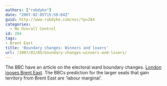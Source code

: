 ```yaml
---
authors: ["robdyke"]
date: "2007-02-05T15:50:04Z"
guid: http://www.robdyke.com/noc/?p=284
categories:
  - No Overall Control
id: 284
tags:
- Brent East
title: 'Boundary changes: Winners and losers'
url: /2007/02/05/boundary-changes-winners-and-losers/
---
```

The BBC have an article on the electoral ward boundary changes. [London looses Brent East](http://news.bbc.co.uk/1/hi/uk_politics/6309185.stm#london "BBC news item on electoral ward boundary changes"). The BBCs prediction for the larger seats that gain territory from Brent East are 'labour marginal'.